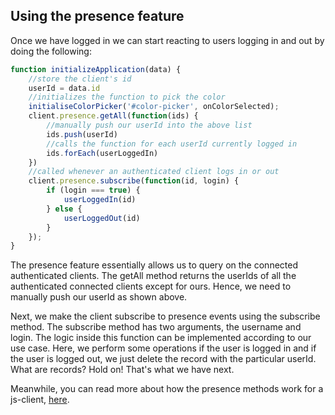 ## Using the presence feature

Once we have logged in we can start reacting to users logging in and out by doing the following:

```javascript
function initializeApplication(data) {
    //store the client's id
    userId = data.id
    //initializes the function to pick the color
    initialiseColorPicker('#color-picker', onColorSelected);
    client.presence.getAll(function(ids) {
        //manually push our userId into the above list
        ids.push(userId)
        //calls the function for each userId currently logged in
        ids.forEach(userLoggedIn)
    })
    //called whenever an authenticated client logs in or out
    client.presence.subscribe(function(id, login) {
        if (login === true) {
            userLoggedIn(id)
        } else {
            userLoggedOut(id)
        }
    });
}
```
The presence feature essentially allows us to query on the connected authenticated clients. The getAll method returns the userIds of all the authenticated connected clients except for ours. Hence, we need to manually push our userId as shown above.

Next, we make the client subscribe to presence events using the subscribe method. The subscribe method has two arguments, the username and login. The logic inside this function can be implemented according to our use case. Here, we perform some operations if the user is logged in and if the user is logged out, we just delete the record with the particular userId. What are records? Hold on! That's what we have next.

Meanwhile, you can read more about how the presence methods work for a js-client, [here](/docs/client-js/presence/).
